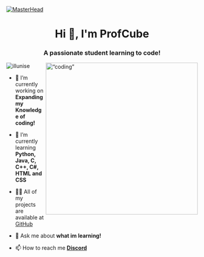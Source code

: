 [![MasterHead](https://qrangers.com/wp-content/uploads/2021/09/Banner-Introduction-to-3D-Animation.png)](https://rishavchanda.io)

<h1 align="center">Hi 👋, I'm ProfCube</h1>
<h3 align="center">A passionate student learning to code!</h3>
<img align="right" width=“400” height="400" src="https://i.pinimg.com/originals/e8/f4/53/e8f453469a3ec97ecd354df465d73913.gif" alt=“coding” />

<p align="left"> <img src="https://komarev.com/ghpvc/?username=illunise&label=Profile%20views&color=0e75b6&style=flat" alt="illunise" /> </p>



- 🔭 I’m currently working on **Expanding my Knowledge of coding!**

- 🌱 I’m currently learning **Python, Java, C, C++, C#, HTML and CSS**

- 👨‍💻 All of my projects are available at [GitHub]()

- 💬 Ask me about **what im learning!**

- 📫 How to reach me **[Discord](https://discord.gg/hsx7qCbgte)**
